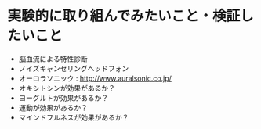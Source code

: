 # 実験的に取り組んでみたいこと・検証したいこと

- 脳血流による特性診断
- ノイズキャンセリングヘッドフォン
- オーロラソニック : http://www.auralsonic.co.jp/
- オキシトシンが効果があるか？
- ヨーグルトが効果があるか？
- 運動が効果があるか？
- マインドフルネスが効果があるか？